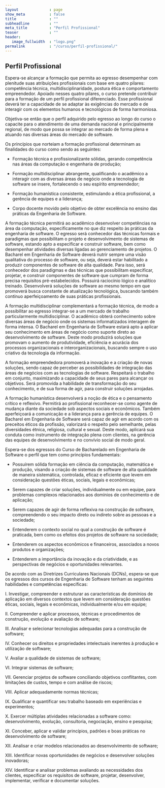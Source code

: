 ```yaml
---
layout              : page
show_meta           : false
title               : ""
subheadline         : ""
meta_title          : "Perfil Profissional"
teaser              : ""
header:
   image_fullwidth  : "logo.png"
permalink           : "/curso/perfil-profissional/"
---
```


## Perfil Profissional

Espera-se alcançar a formação que permita ao egresso desempenhar com plenitude suas atribuições profissionais com base em quatro pilares: competência técnica, multidisciplinaridade, postura ética e comportamento empreendedor. Apoiado nesses quatro pilares, o curso pretende contribuir para a formação de um perfil profissional diferenciado. Esse profissional deverá ter a capacidade de se adaptar às exigências do mercado e de interagir com os elementos humanos e tecnológicos de forma harmoniosa.

Objetiva-se então que o perfil adquirido pelo egresso ao longo do curso o capacite para o atendimento de uma demanda nacional e principalmente regional, de modo que possa se integrar ao mercado de forma plena e atuando nas diversas áreas do mercado de software. 

Os princípios que norteiam a formação profissional determinam as finalidades do curso como sendo as seguintes:  

- Formação técnica e profissionalizante sólidas, gerando competência nas áreas da computação e engenharia de produção; 

- Formação multidisciplinar abrangente, qualificando o acadêmico a interagir com as diversas áreas de negócio onde a tecnologia de software se insere, fortalecendo o seu espírito empreendedor; 

- Formação humanística consistente, estimulando a ética profissional, a gerência de equipes e a liderança; 

- Corpo docente movido pelo objetivo de obter excelência no ensino das práticas da Engenharia de Software. 

A formação técnica permitirá ao acadêmico desenvolver competências na área da computação, especificamente no que diz respeito às práticas da engenharia de software. O egresso será conhecedor das técnicas formais e paradigmas que possibilitam o projeto e desenvolvimento de sistemas de software, estando apto a especificar e construir software, bem como desempenhar atividades diversas ligadas ao gerenciamento de projetos.  O Bacharel em Engenharia de Software deverá nutrir sempre uma visão qualitativa do processo de software, ou seja, deverá estar habilitado a produzir componentes de software de alta qualidade. Para isso, será conhecedor dos paradigmas e das técnicas que possibilitam especificar, projetar, e construir componentes de software que cumpram de forma precisa requisitos pré-estabelecidos. Possuirá raciocínio lógico e analítico treinado. Desenvolverá soluções de software ao mesmo tempo em que promoverá busca constante de atualização tecnológica, buscando também contínuo aperfeiçoamento de suas práticas profissionais.

A formação multidisciplinar complementará a formação técnica, de modo a possibilitar ao egresso integrar-se a um mercado de trabalho particularmente multidisciplinar. O acadêmico obterá conhecimento sobre diversas áreas de negócio onde os sistemas informatizados interagem de forma intensa. O Bacharel em Engenharia de Software estará apto a aplicar seu conhecimento em áreas de negócio como suporte direto ao desenvolvimento de software. Deste modo produzirá soluções que promovam o aumento de produtividade, eficiência e acurácia dos processos organizacionais e interorganizacionais, buscando sempre o uso criativo da tecnologia da informação.  

A formação empreendedora promoverá a inovação e a criação de novas soluções, sendo capaz de perceber as possibilidades de integração das áreas de negócios com as tecnologias de software. Respeitará o trabalho em conjunto, maximizando a capacidade de seus pares para alcançar os objetivos. Será promovida a habilidade de transformação do seu conhecimento, e de sua forma de agir, para construir soluções arrojadas.   

A formação humanística desenvolverá a noção de ética e o pensamento crítico e reflexivo. Permitirá ao profissional reconhecer-se como agente de mudança diante da sociedade sob aspectos sociais e econômicos. Também aperfeiçoará a comunicação e a liderança para a gerência de equipes. O Bacharel em Engenharia de Software será capaz de agir em acordo com os preceitos éticos da profissão, valorizará o respeito pelo semelhante, pelas diversidades étnica, religiosa, cultural e sexual. Deste modo, aplicará sua conduta como instrumento de integração plena com clientes, na gerência das equipes de desenvolvimento e no convívio social de modo geral. 

Espera-se dos egressos do Curso de Bacharelado em Engenharia de Software o perfil que tem como princípios fundamentais: 

- Possuírem sólida formação em ciência da computação, matemática e produção, visando a criação de sistemas de software de alta qualidade de maneira sistemática, controlada, eficaz e eficiente que levem em consideração questões éticas, sociais, legais e econômicas; 

- Serem capazes de criar soluções, individualmente ou em equipe, para problemas complexos relacionados aos domínios de conhecimento e de aplicação; 

- Serem capazes de agir de forma reflexiva na construção de software, compreendendo o seu impacto direto ou indireto sobre as pessoas e a sociedade; 

- Entenderem o contexto social no qual a construção de software é praticada, bem como os efeitos dos projetos de software na sociedade; 

- Entenderem os aspectos econômicos e financeiros, associados a novos produtos e organizações; 

- Entenderem a importância da inovação e da criatividade, e as perspectivas de negócios e oportunidades relevantes. 

De acordo com as Diretrizes Curriculares Nacionais (DCNs), espera-se que os egressos dos cursos de Engenharia de Software tenham as seguintes habilidades e competências específicas:  

I. Investigar, compreender e estruturar as características de domínios de aplicação em diversos contextos que levem em consideração questões éticas, sociais, legais e econômicas, individualmente e/ou em equipe;  

II. Compreender e aplicar processos, técnicas e procedimentos de construção, evolução e avaliação de software;  

III. Analisar e selecionar tecnologias adequadas para a construção de software;  

IV. Conhecer os direitos e propriedades intelectuais inerentes à produção e utilização de software;  

V. Avaliar a qualidade de sistemas de software;  

VI. Integrar sistemas de software;  

VII. Gerenciar projetos de software conciliando objetivos conflitantes, com limitações de custos, tempo e com análise de riscos;  

VIII. Aplicar adequadamente normas técnicas;  

IX. Qualificar e quantificar seu trabalho baseado em experiências e experimentos;  

X. Exercer múltiplas atividades relacionadas a software como: desenvolvimento, evolução, consultoria, negociação, ensino e pesquisa;  

XI. Conceber, aplicar e validar princípios, padrões e boas práticas no desenvolvimento de software;  

XII. Analisar e criar modelos relacionados ao desenvolvimento de software;  

XIII. Identificar novas oportunidades de negócios e desenvolver soluções inovadoras;  

XIV. Identificar e analisar problemas avaliando as necessidades dos clientes, especificar os requisitos de software, projetar, desenvolver, implementar, verificar e documentar soluções. 